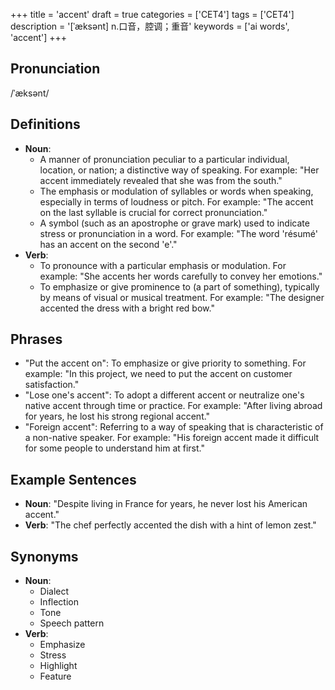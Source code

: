 +++
title = 'accent'
draft = true
categories = ['CET4']
tags = ['CET4']
description = '[ˈæksənt] n.口音，腔调；重音'
keywords = ['ai words', 'accent']
+++

## Pronunciation
/ˈæksənt/

## Definitions
- **Noun**: 
  - A manner of pronunciation peculiar to a particular individual, location, or nation; a distinctive way of speaking. For example: "Her accent immediately revealed that she was from the south."
  - The emphasis or modulation of syllables or words when speaking, especially in terms of loudness or pitch. For example: "The accent on the last syllable is crucial for correct pronunciation."
  - A symbol (such as an apostrophe or grave mark) used to indicate stress or pronunciation in a word. For example: "The word 'résumé' has an accent on the second 'e'."
- **Verb**: 
  - To pronounce with a particular emphasis or modulation. For example: "She accents her words carefully to convey her emotions."
  - To emphasize or give prominence to (a part of something), typically by means of visual or musical treatment. For example: "The designer accented the dress with a bright red bow."

## Phrases
- "Put the accent on": To emphasize or give priority to something. For example: "In this project, we need to put the accent on customer satisfaction."
- "Lose one's accent": To adopt a different accent or neutralize one's native accent through time or practice. For example: "After living abroad for years, he lost his strong regional accent."
- "Foreign accent": Referring to a way of speaking that is characteristic of a non-native speaker. For example: "His foreign accent made it difficult for some people to understand him at first."

## Example Sentences
- **Noun**: "Despite living in France for years, he never lost his American accent."
- **Verb**: "The chef perfectly accented the dish with a hint of lemon zest."
  
## Synonyms
- **Noun**:
  - Dialect
  - Inflection
  - Tone
  - Speech pattern
- **Verb**:
  - Emphasize
  - Stress
  - Highlight
  - Feature
